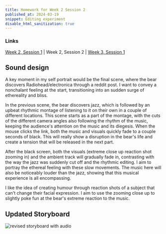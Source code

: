 ```yaml
---
title: Homework for Week 2 Session 2
published_at: 2024-03-19
snippet: Editing experiment
disable_html_sanitization: true
---
```


### Links
<a href="https://safe-pigeon-27.deno.dev/w02s1-storyboard">Week 2, Session 1</a> | Week 2, Session 2 | <a href="https://safe-pigeon-27.deno.dev/w03s1-draft">Week 3, Session 1</a>

## Sound design

A key moment in my self portrait would be the final scene, where the bear discovers Radiohead/electronica through a reddit post. I want to convey a nonchalant feeling at the start, transitioning into an sudden surge of ethereality and bliss.

In the previous scene, the bear discovers jazz, which is followed by an upbeat rhythmic montage of listening to it on their own in a couple of different locations. This scene starts as a part of the montage, with the cuts of the different camera angles also following the rhythm of the music, keeping the audience's attention on the music and its diegesis. When the mouse clicks the link, both the music and visuals quickly fade to a couple seconds of black. This will really show a disruption in the bear's life and create a tension that will be released in the next part.

After the black screen, both the visuals (extreme close up reaction shot zooming in) and the ambient track will gradually fade in, contrasting with the way the jazz was suddenly cut off and the rhythmic editing. I aim to portray the ethereal feeling with these slow movements. The music here will also be noticeably louder than the jazz, showing that this musical experience is all encompassing.

I like the idea of creating humour through reaction shots of a subject that can't change their facial expression. I aim to use the zooming close up to slightly poke fun at the bear's extreme reaction to the music.

## Updated Storyboard

![revised storyboard with audio](/w02/radiohead-revised.jpg)

<br><br>